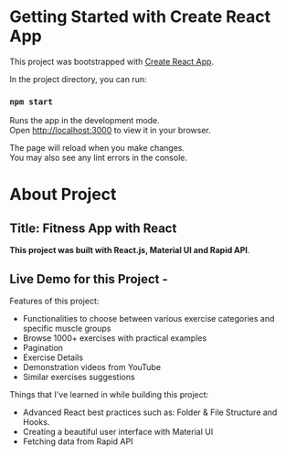 # Getting Started with Create React App

This project was bootstrapped with [Create React App](https://github.com/facebook/create-react-app).

In the project directory, you can run:

### `npm start`

Runs the app in the development mode.\
Open [http://localhost:3000](http://localhost:3000) to view it in your browser.

The page will reload when you make changes.\
You may also see any lint errors in the console.

# About Project

## Title: Fitness App with React

**This project was built with React.js, Material UI and Rapid API**.

## Live Demo for this Project - 

Features of this project:

- Functionalities to choose between various exercise categories and specific muscle groups
- Browse 1000+ exercises with practical examples
- Pagination
- Exercise Details
- Demonstration videos from YouTube
- Similar exercises suggestions

Things that I've learned in while building this project:

- Advanced React best practices such as: Folder & File Structure and Hooks.
- Creating a beautiful user interface with Material UI
- Fetching data from Rapid API


